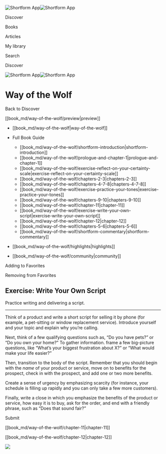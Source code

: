 ![Shortform App](/img/logo.36a2399e.svg)![Shortform App](/img/logo-dark.70c1b072.svg)

Discover

Books

Articles

My library

Search

Discover

![Shortform App](/img/logo.36a2399e.svg)![Shortform App](/img/logo-dark.70c1b072.svg)

# Way of the Wolf

Back to Discover

[[book_md/way-of-the-wolf/preview|preview]]

  * [[book_md/way-of-the-wolf|way-of-the-wolf]]
  * Full Book Guide

    * [[book_md/way-of-the-wolf/shortform-introduction|shortform-introduction]]
    * [[book_md/way-of-the-wolf/prologue-and-chapter-1|prologue-and-chapter-1]]
    * [[book_md/way-of-the-wolf/exercise-reflect-on-your-certainty-scale|exercise-reflect-on-your-certainty-scale]]
    * [[book_md/way-of-the-wolf/chapters-2-3|chapters-2-3]]
    * [[book_md/way-of-the-wolf/chapters-4-7-8|chapters-4-7-8]]
    * [[book_md/way-of-the-wolf/exercise-practice-your-tones|exercise-practice-your-tones]]
    * [[book_md/way-of-the-wolf/chapters-9-10|chapters-9-10]]
    * [[book_md/way-of-the-wolf/chapter-11|chapter-11]]
    * [[book_md/way-of-the-wolf/exercise-write-your-own-script|exercise-write-your-own-script]]
    * [[book_md/way-of-the-wolf/chapter-12|chapter-12]]
    * [[book_md/way-of-the-wolf/chapters-5-6|chapters-5-6]]
    * [[book_md/way-of-the-wolf/shortform-commentary|shortform-commentary]]
  * [[book_md/way-of-the-wolf/highlights|highlights]]
  * [[book_md/way-of-the-wolf/community|community]]



Adding to Favorites 

Removing from Favorites 

## Exercise: Write Your Own Script

Practice writing and delivering a script.

* * *

Think of a product and write a short script for selling it by phone (for example, a pet-sitting or window replacement service). Introduce yourself and your topic and explain why you’re calling.

Next, think of a few qualifying questions such as, “Do you have pets?” or “Do you own your home?” To gather information. frame a few big-picture questions, like “What’s your biggest frustration about X?” or “What would make your life easier?”

Then, transition to the body of the script. Remember that you should begin with the _name_ of your product or service, move on to benefits for the prospect, check in with the prospect, and add one or two more benefits.

Create a sense of urgency by emphasizing scarcity (for instance, your schedule is filling up rapidly and you can only take a few more customers).

Finally, write a close in which you emphasize the benefits of the product or service, how easy it is to buy, ask for the order, and end with a friendly phrase, such as “Does that sound fair?”

Submit 

[[book_md/way-of-the-wolf/chapter-11|chapter-11]]

[[book_md/way-of-the-wolf/chapter-12|chapter-12]]

![](https://bat.bing.com/action/0?ti=56018282&Ver=2&mid=86bfbbef-1807-4a4b-8e34-ad79a3ce9798&sid=72e6e650642c11eeb2dd2161d176fe8d&vid=72e70890642c11eeb72d79fe7b6df2c6&vids=0&msclkid=N&pi=0&lg=en-US&sw=800&sh=600&sc=24&nwd=1&tl=Shortform%20%7C%20Book&p=https%3A%2F%2Fwww.shortform.com%2Fapp%2Fbook%2Fway-of-the-wolf%2Fexercise-write-your-own-script&r=&lt=1095&evt=pageLoad&sv=1&rn=574259)
